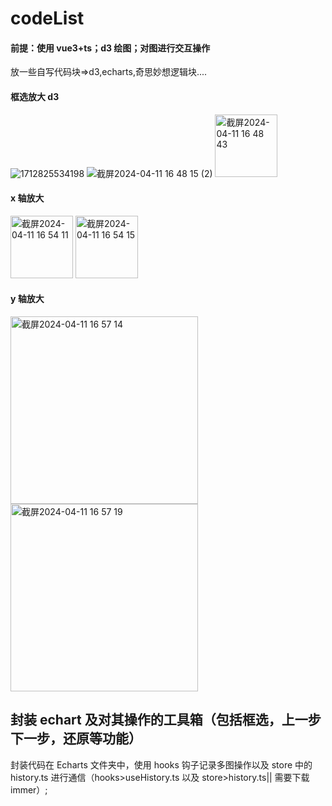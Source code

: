# codeList

#### 前提：使用 vue3+ts；d3 绘图；对图进行交互操作

放一些自写代码块=>d3,echarts,奇思妙想逻辑块....

#### 框选放大 d3

![1712825534198](https://github.com/xtt-nora/codeList/assets/100661009/0044d3f7-1a9e-4611-96a0-884912fcf916)
![截屏2024-04-11 16 48 15 (2)](https://github.com/xtt-nora/codeList/assets/100661009/59e5c1cc-9db7-49be-b76e-cc8c27488434)
<img width="100" alt="截屏2024-04-11 16 48 43" src="https://github.com/xtt-nora/codeList/assets/100661009/6175399c-e0f5-4732-af7f-408e9e5b5301">

#### x 轴放大

<img width="100" alt="截屏2024-04-11 16 54 11" src="https://github.com/xtt-nora/codeList/assets/100661009/1e723d12-a53d-4c69-8249-124883ae9e1f">
<img width="100" alt="截屏2024-04-11 16 54 15" src="https://github.com/xtt-nora/codeList/assets/100661009/bd9d52da-4b2c-4c63-9490-540cfbc2242f">

#### y 轴放大

<img width="300" alt="截屏2024-04-11 16 57 14" src="https://github.com/xtt-nora/codeList/assets/100661009/25991a7c-6e5c-42a5-a8bb-dbf512797543">
<img width="300" alt="截屏2024-04-11 16 57 19" src="https://github.com/xtt-nora/codeList/assets/100661009/6c659c12-33cd-4dbb-8cc7-6b8e1c3617e3">

## 封装 echart 及对其操作的工具箱（包括框选，上一步下一步，还原等功能）

封装代码在 Echarts 文件夹中，使用 hooks 钩子记录多图操作以及 store 中的 history.ts 进行通信（hooks>useHistory.ts 以及 store>history.ts|| 需要下载 immer）;
